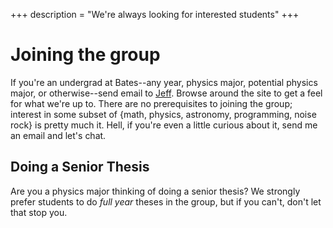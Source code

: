 +++
description = "We're always looking for interested students"
+++
# Joining the group

If you're an undergrad at Bates--any year, physics major, potential physics major, or otherwise--send email to [Jeff](mailto:joishi@bates.edu). Browse around the site to get a feel for what we're up to. There are no prerequisites to joining the group; interest in some subset of {math, physics, astronomy, programming, noise rock} is pretty much it. Hell, if you're even a little curious about it, send me an email and let's chat.

## Doing a Senior Thesis
Are you a physics major thinking of doing a senior thesis? We strongly prefer students to do *full year* theses in the group, but if you can't, don't let that stop you. 
